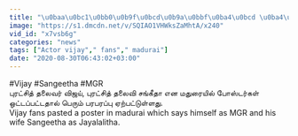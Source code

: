 ```yaml
---
title: "\u0baa\u0bc1\u0bb0\u0b9f\u0bcd\u0b9a\u0bbf\u0ba4\u0bcd \u0ba4\u0bb2\u0bc8\u0bb5\u0bb0\u0bcd \u0bb5\u0bbf\u0b9c\u0baf\u0bcd, \u0baa\u0bc1\u0bb0\u0b9f\u0bcd\u0b9a\u0bbf\u0ba4\u0bcd \u0ba4\u0bb2\u0bc8\u0bb5\u0bbf \u0b9a\u0b99\u0bcd\u0b95\u0bc0\u0ba4\u0bbe.. \u0bae\u0ba4\u0bc1\u0bb0\u0bc8\u0baf\u0bbf\u0bb2\u0bcd \u0b92\u0b9f\u0bcd\u0b9f\u0baa\u0bcd\u0baa\u0b9f\u0bcd\u0b9f \u0baa\u0bcb\u0bb8\u0bcd\u0b9f\u0bb0\u0bcd\u0b95\u0bb3\u0bbe\u0bb2\u0bcd \u0baa\u0bb0\u0baa\u0bb0\u0baa\u0bcd\u0baa\u0bc1"
image: "https://s1.dmcdn.net/v/SQIAO1VHWksZaMhtA/x240"
vid_id: "x7vsb6g"
categories: "news"
tags: ["Actor vijay"," fans"," madurai"]
date: "2020-08-30T06:43:02+03:00"
---
```

#Vijay #Sangeetha #MGR  <br>புரட்சித் தலைவர் விஜய், புரட்சித் தலைவி சங்கீதா என மதுரையில் போஸ்டர்கள் ஒட்டப்பட்டதால் பெரும் பரபரப்பு ஏற்பட்டுள்ளது.  <br>Vijay fans pasted a poster in madurai which says himself as MGR and his wife Sangeetha as Jayalalitha.  <br>
